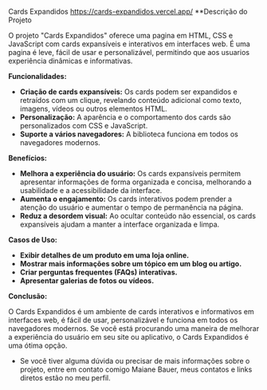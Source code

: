 Cards Expandidos
https://cards-expandidos.vercel.app/
**Descrição do Projeto

O projeto "Cards Expandidos"  oferece uma pagina em HTML, CSS e JavaScript com cards expansíveis e interativos em interfaces web. É uma pagina é leve, fácil de usar e personalizável, permitindo que aos usuarios experiência dinâmicas e informativas.

**Funcionalidades:**

* **Criação de cards expansíveis:** Os cards podem ser expandidos e retraídos com um clique, revelando conteúdo adicional como texto, imagens, vídeos ou outros elementos HTML.
* **Personalização:** A aparência e o comportamento dos cards são personalizados com CSS e JavaScript.
* **Suporte a vários navegadores:** A biblioteca funciona em todos os navegadores modernos.

**Benefícios:**

* **Melhora a experiência do usuário:** Os cards expansíveis permitem apresentar informações de forma organizada e concisa, melhorando a usabilidade e a acessibilidade da interface.
* **Aumenta o engajamento:** Os cards interativos podem prender a atenção do usuário e aumentar o tempo de permanência na página.
* **Reduz a desordem visual:** Ao ocultar conteúdo não essencial, os cards expansíveis ajudam a manter a interface organizada e limpa.

**Casos de Uso:**

* **Exibir detalhes de um produto em uma loja online.**
* **Mostrar mais informações sobre um tópico em um blog ou artigo.**
* **Criar perguntas frequentes (FAQs) interativas.**
* **Apresentar galerias de fotos ou vídeos.**

**Conclusão:**

O Cards Expandidos é um ambiente de cards interativos e informativos em interfaces web, é fácil de usar, personalizável e funciona em todos os navegadores modernos. Se você está procurando uma maneira de melhorar a experiência do usuário em seu site ou aplicativo, o Cards Expandidos é uma ótima opção.

* Se você tiver alguma dúvida ou precisar de mais informações sobre o projeto, entre em contato comigo Maiane Bauer, meus contatos e links diretos estão no meu perfil.
